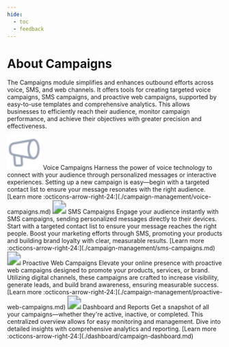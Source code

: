 ```yaml
---
hide:
  - toc
  - feedback
---
```

# About Campaigns
The Campaigns module simplifies and enhances outbound efforts across voice, SMS, and web channels. It offers tools for creating targeted voice campaigns, SMS campaigns, and proactive web campaigns, supported by easy-to-use templates and comprehensive analytics. This allows businesses to efficiently reach their audience, monitor campaign performance, and achieve their objectives with greater precision and effectiveness.

<kr-grid type="g2">
    <kr-grid-item>
        <img src="../images/campaigns.svg" style="zoom:200%;"></img>
        <kr-grid-title>Voice Campaigns</kr-grid-title>
        <kr-grid-desc>Harness the power of voice technology to connect with your audience through personalized messages or interactive experiences. Setting up a new campaign is easy—begin with a targeted contact list to ensure your message resonates with the right audience.</kr-grid-desc>
        [Learn more :octicons-arrow-right-24:](./campaign-management/voice-campaigns.md)
    </kr-grid-item>
    <kr-grid-item>
        <img src="../images/sms-campaign.svg" style="zoom:200%;"></img>
        <kr-grid-title>SMS Campaigns</kr-grid-title>
        <kr-grid-desc>Engage your audience instantly with SMS campaigns, sending personalized messages directly to their devices. Start with a targeted contact list to ensure your message reaches the right people. Boost your marketing efforts through SMS, promoting your products and building brand loyalty with clear, measurable results. </kr-grid-desc>
        [Learn more :octicons-arrow-right-24:](./campaign-management/sms-campaigns.md)
    </kr-grid-item>
    <kr-grid-item>
        <img src="../images/proactive-web.svg" style="zoom:200%;"></img>
        <kr-grid-title>Proactive Web Campaigns</kr-grid-title>
        <kr-grid-desc>Elevate your online presence with proactive web campaigns designed to promote your products, services, or brand. Utilizing digital channels, these campaigns are crafted to increase visibility, generate leads, and build brand awareness, ensuring measurable success.</kr-grid-desc>
        [Learn more :octicons-arrow-right-24:](./campaign-management/proactive-web-campaigns.md)
    </kr-grid-item>
    <kr-grid-item>
        <img src="../images/analytics.svg" style="zoom:200%;"></img>
        <kr-grid-title>Dashboard and Reports</kr-grid-title>
        <kr-grid-desc>Get a snapshot of all your campaigns—whether they're active, inactive, or completed. This centralized overview allows for easy monitoring and management. Dive into detailed insights with comprehensive analytics and reporting. </kr-grid-desc>
        [Learn more :octicons-arrow-right-24:](./dashboard/campaign-dashboard.md)
    </kr-grid-item>
</kr-grid>